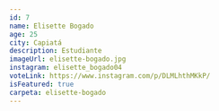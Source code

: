 ```yaml
---
id: 7
name: Elisette Bogado
age: 25
city: Capiatá
description: Estudiante
imageUrl: elisette-bogado.jpg
instagram: elisette_bogado04
voteLink: https://www.instagram.com/p/DLMLhthMKkP/
isFeatured: true
carpeta: elisette-bogado
---
```

